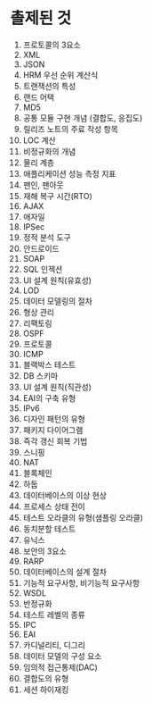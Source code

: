 # 촐제된 것
1. 프로토콜의 3요소
2. XML
3. JSON
4. HRM 우선 순위 계산식
5. 트랜잭션의 특성
6. 랜드 어택
7. MD5
8. 공통 모듈 구현 개념 (결합도, 응집도)
9. 릴리즈 노트의 주료 작성 항목
10. LOC 계산
11. 비정규화의 개념
12. 물리 계층
13. 애플리케이션 성능 측정 지표
14. 팬인, 팬아웃
15. 재해 복구 시간(RTO)
16. AJAX
17. 애자일
18. IPSec
19. 정적 분석 도구
20. 안드로이드
21. SOAP
22. SQL 인젝션
23. UI 설계 원칙(유효성)
24. LOD
25. 데이터 모델링의 절차
26. 형상 관리
27. 리팩토링
28. OSPF
29. 프로토콜
30. ICMP
31. 블랙박스 테스트
32. DB 스키마
33. UI 설계 원칙(직관성)
34. EAI의 구축 유형
35. IPv6
36. 디자인 패턴의 유형
37. 패키지 다이어그램
38. 즉각 갱신 회복 기법
39. 스니핑
40. NAT
41. 블록체인
42. 하둡
43. 데이터베이스의 이상 현상
44. 프로세스 상태 전이
45. 테스트 오라클의 유형(샘플링 오라클)
46. 동치분할 테스트
47. 유닉스
48. 보안의 3요소
49. RARP
50. 데이터베이스의 설계 절차
51. 기능적 요구사항, 비기능적 요구사항
52. WSDL
53. 반정규화
54. 테스트 레벨의 종류
55. IPC
56. EAI
57. 카디널리티, 디그리
58. 데이터 모델의 구성 요소
59. 임의적 접근통제(DAC)
60. 결합도의 유형
61. 세션 하이재킹